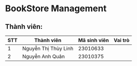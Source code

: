 # BookStore Management
## Thành viên:
| STT       | Thành viên            | Mã sinh viên         | Vai trò |
|-----------|-----------------------|----------------------|--------- |
| 1         | Nguyễn Thị Thùy Linh  | 23010633             |          |
| 2         | Nguyễn Anh Quân       | 23010375             |          |


